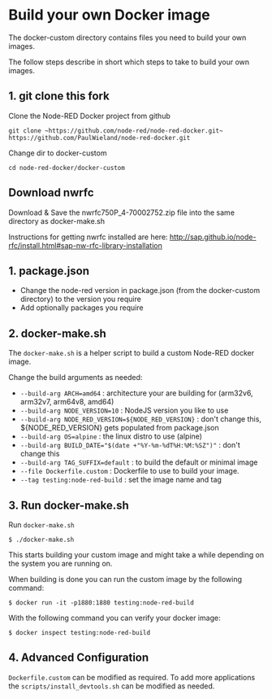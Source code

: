# Build your own Docker image

The docker-custom directory contains files you need to build your own images.

The follow steps describe in short which steps to take to build your own images.

## 1. git clone this fork

Clone the Node-RED Docker project from github
```shell script
git clone ~https://github.com/node-red/node-red-docker.git~ https://github.com/PaulWieland/node-red-docker.git
```

Change dir to docker-custom
```shell script
cd node-red-docker/docker-custom
```

## Download nwrfc
Download & Save the nwrfc750P_4-70002752.zip file into the same directory as docker-make.sh

Instructions for getting nwrfc installed are here: http://sap.github.io/node-rfc/install.html#sap-nw-rfc-library-installation


## 1. **package.json**

   - Change the node-red version in package.json (from the docker-custom directory) to the version you require
   - Add optionally packages you require

## 2. **docker-make.sh**

The `docker-make.sh` is a helper script to build a custom Node-RED docker image.

Change the build arguments as needed:

   - `--build-arg ARCH=amd64` : architecture your are building for (arm32v6, arm32v7, arm64v8, amd64)
   - `--build-arg NODE_VERSION=10` : NodeJS version you like to use
   - `--build-arg NODE_RED_VERSION=${NODE_RED_VERSION}` : don't change this, ${NODE_RED_VERSION} gets populated from package.json
   - `--build-arg OS=alpine` : the linux distro to use (alpine)
   - `--build-arg BUILD_DATE="$(date +"%Y-%m-%dT%H:%M:%SZ")"` : don't change this
   - `--build-arg TAG_SUFFIX=default` : to build the default or minimal image
   - `--file Dockerfile.custom` : Dockerfile to use to build your image.
   - `--tag testing:node-red-build` : set the image name and tag

## 3. **Run docker-make.sh**

Run `docker-make.sh`

```shell script
$ ./docker-make.sh
```

This starts building your custom image and might take a while depending on the system you are running on.

When building is done you can run the custom image by the following command:

```shell script
$ docker run -it -p1880:1880 testing:node-red-build
```

With the following command you can verify your docker image:

```shell script
$ docker inspect testing:node-red-build
```

## 4. **Advanced Configuration**

`Dockerfile.custom` can be modified as required. To add more applications the `scripts/install_devtools.sh` can be modified as needed.
